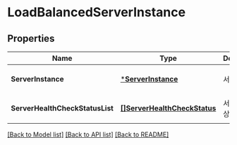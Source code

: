 # LoadBalancedServerInstance

## Properties
Name | Type | Description | Notes
------------ | ------------- | ------------- | -------------
**ServerInstance** | [***ServerInstance**](ServerInstance.md) | 서버인스턴스 | [optional] [default to null]
**ServerHealthCheckStatusList** | [**[]ServerHealthCheckStatus**](ServerHealthCheckStatus.md) | 서버헬스체크상태리스트 | [optional] [default to null]

[[Back to Model list]](../README.md#documentation-for-models) [[Back to API list]](../README.md#documentation-for-api-endpoints) [[Back to README]](../README.md)


